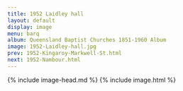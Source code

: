 ```yaml
---
title: 1952 Laidley hall
layout: default
display: image
menu: barq
album: Queensland Baptist Churches 1851-1960 Album
image: 1952-Laidley-hall.jpg
prev: 1952-Kingaroy-Markwell-St.html
next: 1952-Nambour.html
---
```

{% include image-head.md %}
{% include image.html %}